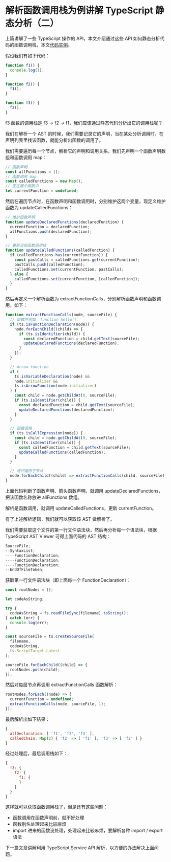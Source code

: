# 解析函数调用栈为例讲解 TypeScript 静态分析（二）

上篇讲解了一些 TypeScript 操作的 API，本文介绍通过这些 API 如何静态分析代码的函数调用栈，本文[代码实例](https://github.com/fulldo/call-chain-static-analysis/blob/main/extract.js)。

假设我们有如下代码：

```js
function f1() {
  console.log(1);
}

function f2() {
  f1();
}

function f3() {
  f2();
}
```

f3 函数的调用栈是 f3 -> f2 -> f1，我们应该通过静态代码分析出它的调用栈呢？

我们在解析一个 AST 的时候，我们需要记录它的声明，当在某处分析调用时，在声明列表里找该函数，就能分析出函数的调用了。

我们需要遍历每一个节点，解析它的声明和调用关系，我们先声明一个函数声明数组和函数调用 map：

```js
// 函数声明
const allFunctions = [];
// 函数调用 map
const calledFunctions = new Map();
// 正在哪个函数中
let currentFunction = undefined;
```

然后在遍历节点时，在函数声明和函数调用时，分别维护这两个变量，现定义维护函数为 updateCalledFunctions：

```js
// 维护函数声明
function updateDeclaredFunctions(declaredFunction) {
  currentFunction = declaredFunction;
  allFunctions.push(declaredFunction);
}

// 更新当前函数调用栈
function updateCalledFunctions(calledFunction) {
  if (calledFunctions.has(currentFunction)) {
    const pastCalls = calledFunctions.get(currentFunction);
    pastCalls.push(calledFunction);
    calledFunctions.set(currentFunction, pastCalls);
  } else {
    calledFunctions.set(currentFunction, [calledFunction]);
  }
}
```

然后再定义一个解析函数为 extractFunctionCalls，分别解析函数声明和函数调用，如下：

```js
function extractFunctionCalls(node, sourceFile) {
  // 函数声明如 `function hello()`
  if (ts.isFunctionDeclaration(node)) {
    node.forEachChild((child) => {
      if (ts.isIdentifier(child)) {
        const declaredFunction = child.getText(sourceFile);
        updateDeclaredFunctions(declaredFunction);
      }
    });
  }

  // Arrow function
  if (
    ts.isVariableDeclaration(node) &&
    node.initializer &&
    ts.isArrowFunction(node.initializer)
  ) {
    const child = node.getChildAt(0, sourceFile);
    if (ts.isIdentifier(child)) {
      const declaredFunction = child.getText(sourceFile);
      updateDeclaredFunctions(declaredFunction);
    }
  }

  // 函数调用
  if (ts.isCallExpression(node)) {
    const child = node.getChildAt(0, sourceFile);
    if (ts.isIdentifier(child)) {
      const calledFunction = child.getText(sourceFile);
      updateCalledFunctions(calledFunction);
    }
  }

  // 递归遍历子节点
  node.forEachChild((child) => extractFunctionCalls(child, sourceFile));
}
```

上面代码判断了函数声明、箭头函数声明，就调用 updateDeclaredFunctions，把该函数名称放进 allFunctions 数组。

解析是函数调用，就调用 updateCalledFunctions，更新 currentFunction。

有了上述解析逻辑，我们就可以获取该 AST 做解析了。

我们需要获取这个文件的第一行文件语法块，然后再分析每一个语法块，根据 TypeScript AST Viewer 可得上面代码的 AST 结构：

```js
SourceFile;
--SyntaxList;
----FunctionDeclaration;
----FunctionDeclaration;
----FunctionDeclaration;
--EndOfFileToken;
```

获取第一行文件语法块（即上面每一个 FunctionDeclaration）：

```js
const rootNodes = [];

let codeAsString;

try {
  codeAsString = fs.readFileSync(filename).toString();
} catch (err) {
  console.log(err);
}

const sourceFile = ts.createSourceFile(
  filename,
  codeAsString,
  ts.ScriptTarget.Latest
);

sourceFile.forEachChild((child) => {
  rootNodes.push(child);
});
```

然后对每层节点再调用 extractFunctionCalls 函数解析：

```js
rootNodes.forEach((node) => {
  currentFunction = undefined;
  extractFunctionCalls(node, sourceFile, 1);
});
```

最后解析出如下结果：

```js
{
  allDeclaration: [ 'f1', 'f2', 'f3' ],
  calledChain: Map(2) { 'f2' => [ 'f1' ], 'f3' => [ 'f2' ] }
}
```

经过处理后，最后调用栈如下：

```js
{
  f3: {
    f2: {
      f1: {
      }
    }
  }
}
```

这样就可以获取函数调用栈了，但是还有这些问题：

- 函数调用在函数声明前，就不好处理
- 函数别名处理起来比较麻烦
- import 进来的函数没处理，处理起来比较麻烦，要解析各种 import / export 语法

下一篇文章讲解利用 TypeScript Service API 解析，以方便的办法解决上面问题。
